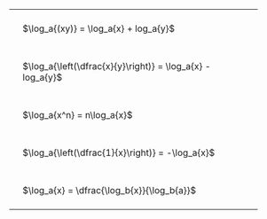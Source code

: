 ---
---

#  
<br>
<style type="text/css">
#T_3b3b5 th.col_heading {
  text-align: left;
  font-size: 1em;
}
#T_3b3b5 td {
  text-align: left;
  font-size: 1em;
  padding: 1.5em;
}
#T_3b3b5_row0_col0, #T_3b3b5_row1_col0, #T_3b3b5_row2_col0, #T_3b3b5_row3_col0, #T_3b3b5_row4_col0 {
  width: 400px;
  white-space: pre-wrap;
}
</style>
<table id="T_3b3b5">
  <thead>
  </thead>
  <tbody>
    <tr>
      <td id="T_3b3b5_row0_col0" class="data row0 col0" >$\log_a{(xy)} = \log_a{x} + log_a{y}$</td>
    </tr>
    <tr>
      <td id="T_3b3b5_row1_col0" class="data row1 col0" >$\log_a{\left(\dfrac{x}{y}\right)} = \log_a{x} - log_a{y}$</td>
    </tr>
    <tr>
      <td id="T_3b3b5_row2_col0" class="data row2 col0" >$\log_a{x^n} = n\log_a{x}$</td>
    </tr>
    <tr>
      <td id="T_3b3b5_row3_col0" class="data row3 col0" >$\log_a{\left(\dfrac{1}{x}\right)} = -\log_a{x}$</td>
    </tr>
    <tr>
      <td id="T_3b3b5_row4_col0" class="data row4 col0" >$\log_a{x} = \dfrac{\log_b{x}}{\log_b{a}}$</td>
    </tr>
  </tbody>
</table>
